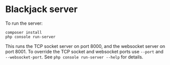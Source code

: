 Blackjack server
================

To run the server:

```
composer install
php console run-server
```

This runs the TCP socket server on port 8000, and the websocket server on port 8001.
To override the TCP socket and websocket ports use `--port` and `--websocket-port`. See `php console run-server --help` for details. 
